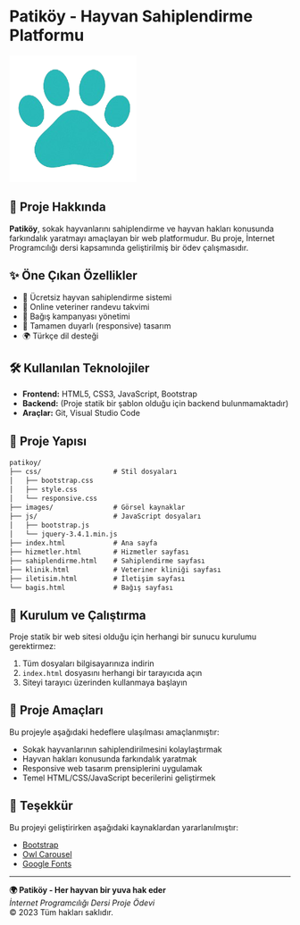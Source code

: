 # Patiköy - Hayvan Sahiplendirme Platformu

![Patiköy Logo](images/logo.png)

## 📌 Proje Hakkında

**Patiköy**, sokak hayvanlarını sahiplendirme ve hayvan hakları konusunda farkındalık yaratmayı amaçlayan bir web platformudur. Bu proje, İnternet Programcılığı dersi kapsamında geliştirilmiş bir ödev çalışmasıdır.

## ✨ Öne Çıkan Özellikler

- 🐾 Ücretsiz hayvan sahiplendirme sistemi
- 🏥 Online veteriner randevu takvimi
- 💝 Bağış kampanyası yönetimi
- 📱 Tamamen duyarlı (responsive) tasarım
- 🌍 Türkçe dil desteği

## 🛠️ Kullanılan Teknolojiler

- **Frontend:** HTML5, CSS3, JavaScript, Bootstrap
- **Backend:** (Proje statik bir şablon olduğu için backend bulunmamaktadır)
- **Araçlar:** Git, Visual Studio Code

## 📂 Proje Yapısı

```
patikoy/
├── css/                  # Stil dosyaları
│   ├── bootstrap.css
│   ├── style.css
│   └── responsive.css
├── images/               # Görsel kaynaklar
├── js/                   # JavaScript dosyaları
│   ├── bootstrap.js
│   └── jquery-3.4.1.min.js
├── index.html            # Ana sayfa
├── hizmetler.html        # Hizmetler sayfası
├── sahiplendirme.html    # Sahiplendirme sayfası
├── klinik.html           # Veteriner kliniği sayfası
├── iletisim.html         # İletişim sayfası
└── bagis.html            # Bağış sayfası
```

## 🚀 Kurulum ve Çalıştırma

Proje statik bir web sitesi olduğu için herhangi bir sunucu kurulumu gerektirmez:

1. Tüm dosyaları bilgisayarınıza indirin
2. `index.html` dosyasını herhangi bir tarayıcıda açın
3. Siteyi tarayıcı üzerinden kullanmaya başlayın

## 📝 Proje Amaçları

Bu projeyle aşağıdaki hedeflere ulaşılması amaçlanmıştır:

- Sokak hayvanlarının sahiplendirilmesini kolaylaştırmak
- Hayvan hakları konusunda farkındalık yaratmak
- Responsive web tasarım prensiplerini uygulamak
- Temel HTML/CSS/JavaScript becerilerini geliştirmek

## 🙏 Teşekkür

Bu projeyi geliştirirken aşağıdaki kaynaklardan yararlanılmıştır:

- [Bootstrap](https://getbootstrap.com/)
- [Owl Carousel](https://owlcarousel2.github.io/OwlCarousel2/)
- [Google Fonts](https://fonts.google.com/)

---

**🌍 Patiköy - Her hayvan bir yuva hak eder**  
*İnternet Programcılığı Dersi Proje Ödevi*  
© 2023 Tüm hakları saklıdır.
